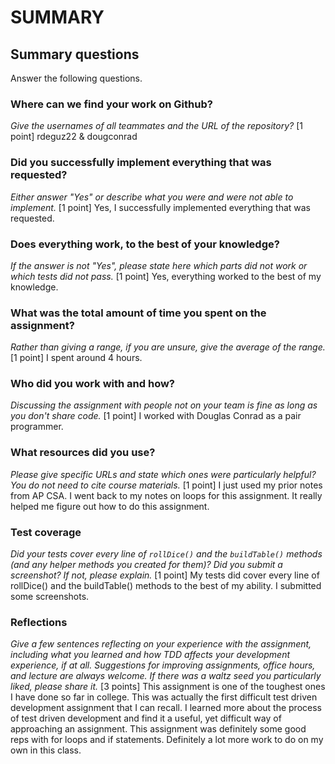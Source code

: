 # SUMMARY

## Summary questions

Answer the following questions.

### Where can we find your work on Github?

_Give the usernames of all teammates and the URL of the repository?_ [1 point]
rdeguz22 & dougconrad

### Did you successfully implement everything that was requested?

_Either answer "Yes" or describe what you were and were not able to
implement._ [1 point]
Yes, I successfully implemented everything that was requested.

### Does everything work, to the best of your knowledge?

_If the answer is not "Yes", please state here which parts did not work or
which tests did not pass._ [1 point]
Yes, everything worked to the best of my knowledge.

### What was the total amount of time you spent on the assignment?

_Rather than giving a range, if you are unsure, give the average of the range._
[1 point]
I spent around 4 hours.

### Who did you work with and how?

_Discussing the assignment with people not on your team is fine as long as you
don't share code._ [1 point]
I worked with Douglas Conrad as a pair programmer.

### What resources did you use?

_Please give specific URLs and state which ones were particularly helpful?
You do not need to cite course materials._ [1 point]
I just used my prior notes from AP CSA. I went back to my notes on loops for this assignment. It really helped me
figure out how to do this assignment.

### Test coverage

_Did your tests cover every line of `rollDice()` and the `buildTable()` methods
(and any helper methods you created for them)? Did you submit a screenshot?
If not, please explain._ [1 point]
My tests did cover every line of rollDice() and the buildTable() methods to the best of my ability. I submitted some
screenshots.

### Reflections

_Give a few sentences reflecting on your experience with the assignment,
including what you learned and how TDD affects your development experience,
if at all. Suggestions for improving assignments, office hours, and lecture are
always welcome. If there was a waltz seed you particularly liked, please
share it._
[3 points]
This assignment is one of the toughest ones I have done so far in college. This was actually the first difficult
test driven development assignment that I can recall. I learned more about the process of test driven development
and find it a useful, yet difficult way of approaching an assignment. This assignment was definitely some good reps
with for loops and if statements. Definitely a lot more work to do on my own in this class.
